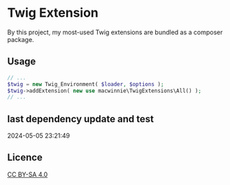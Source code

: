 # Twig Extension

By this project, my most-used Twig extensions are bundled as a composer package.

## Usage

```php
// ...
$twig = new Twig_Environment( $loader, $options );
$twig->addExtension( new use macwinnie\TwigExtensions\All() );
// ...
```

## last dependency update and test

2024-05-05 23:21:49

## Licence

[CC BY-SA 4.0](https://creativecommons.org/licenses/by-sa/4.0/deed.en)
